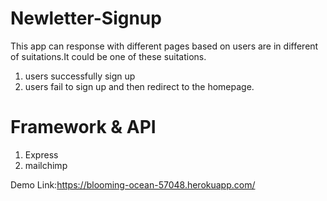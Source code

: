 # Newletter-Signup

This app can response with different pages based on users are in different of suitations.It could be one of these suitations. 
1) users successfully sign up
2) users fail to sign up and then redirect to the homepage.

# Framework & API
1) Express 
2) mailchimp


Demo Link:https://blooming-ocean-57048.herokuapp.com/

